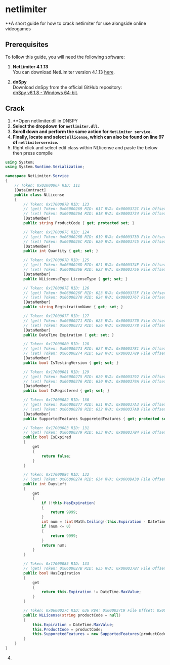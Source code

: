 # netlimiter
**A short guide for how to crack netlimiter for use alongside online videogames

## Prerequisites
To follow this guide, you will need the following software:

1. **NetLimiter 4.1.13**  
   You can download NetLimiter version 4.1.13 [here](https://www.netlimiter.com/download/nl4/NetLimiterSetup_4.1.13.exe).

2. **dnSpy**  
   Download dnSpy from the official GitHub repository:  
   [dnSpy v6.1.8 - Windows 64-bit](https://github.com/dnSpy/dnSpy/releases/download/v6.1.8/dnSpy-net-win64.zip).

## Crack
1. **Open netlimiter.dll in DNSPY
2. **Select the dropdown for `netlimiter.dll`.**
3. **Scroll down and perform the same action for `NetLimiter service`.**
4. **Finally, locate and select `nllicense`, which can also be found on line 97 of `netlimiterservice`.**
5. Right click and select edit class within NLlicense and paste the below then press compile
```cs
using System;
using System.Runtime.Serialization;

namespace NetLimiter.Service
{
    // Token: 0x0200006F RID: 111
    [DataContract]
    public class NLLicense
    {
        // Token: 0x1700007B RID: 123
        // (get) Token: 0x06000269 RID: 617 RVA: 0x0000372C File Offset: 0x0000192C
        // (set) Token: 0x0600026A RID: 618 RVA: 0x00003734 File Offset: 0x00001934
        [DataMember]
        public string ProductCode { get; protected set; }

        // Token: 0x1700007C RID: 124
        // (get) Token: 0x0600026B RID: 619 RVA: 0x0000373D File Offset: 0x0000193D
        // (set) Token: 0x0600026C RID: 620 RVA: 0x00003745 File Offset: 0x00001945
        [DataMember]
        public int Quantity { get; set; }

        // Token: 0x1700007D RID: 125
        // (get) Token: 0x0600026D RID: 621 RVA: 0x0000374E File Offset: 0x0000194E
        // (set) Token: 0x0600026E RID: 622 RVA: 0x00003756 File Offset: 0x00001956
        [DataMember]
        public NLLicenseType LicenseType { get; set; }

        // Token: 0x1700007E RID: 126
        // (get) Token: 0x0600026F RID: 623 RVA: 0x0000375F File Offset: 0x0000195F
        // (set) Token: 0x06000270 RID: 624 RVA: 0x00003767 File Offset: 0x00001967
        [DataMember]
        public string RegistrationName { get; set; }

        // Token: 0x1700007F RID: 127
        // (get) Token: 0x06000271 RID: 625 RVA: 0x00003770 File Offset: 0x00001970
        // (set) Token: 0x06000272 RID: 626 RVA: 0x00003778 File Offset: 0x00001978
        [DataMember]
        public DateTime Expiration { get; set; }

        // Token: 0x17000080 RID: 128
        // (get) Token: 0x06000273 RID: 627 RVA: 0x00003781 File Offset: 0x00001981
        // (set) Token: 0x06000274 RID: 628 RVA: 0x00003789 File Offset: 0x00001989
        [DataMember]
        public bool IsTestingVersion { get; set; }

        // Token: 0x17000081 RID: 129
        // (get) Token: 0x06000275 RID: 629 RVA: 0x00003792 File Offset: 0x00001992
        // (set) Token: 0x06000276 RID: 630 RVA: 0x0000379A File Offset: 0x0000199A
        [DataMember]
        public bool IsRegistered { get; set; }

        // Token: 0x17000082 RID: 130
        // (get) Token: 0x06000277 RID: 631 RVA: 0x000037A3 File Offset: 0x000019A3
        // (set) Token: 0x06000278 RID: 632 RVA: 0x000037AB File Offset: 0x000019AB
        [DataMember]
        public SupportedFeatures SupporetedFeatures { get; protected set; }

        // Token: 0x17000083 RID: 131
        // (get) Token: 0x06000279 RID: 633 RVA: 0x000037B4 File Offset: 0x000019B4
        public bool IsExpired
        {
            get
            {
                return false;
            }
        }

        // Token: 0x17000084 RID: 132
        // (get) Token: 0x0600027A RID: 634 RVA: 0x0000DA38 File Offset: 0x0000BC38
        public int DaysLeft
        {
            get
            {
                if (!this.HasExpiration)
                {
                    return 9999;
                }
                int num = (int)Math.Ceiling((this.Expiration - DateTime.UtcNow).TotalDays);
                if (num <= 0)
                {
                    return 9999;
                }
                return num;
            }
        }

        // Token: 0x17000085 RID: 133
        // (get) Token: 0x0600027B RID: 635 RVA: 0x000037B7 File Offset: 0x000019B7
        public bool HasExpiration
        {
            get
            {
                return this.Expiration != DateTime.MaxValue;
            }
        }

        // Token: 0x0600027C RID: 636 RVA: 0x000037C9 File Offset: 0x000019C9
        public NLLicense(string productCode = null)
        {
            this.Expiration = DateTime.MaxValue;
            this.ProductCode = productCode;
            this.SupporetedFeatures = new SupportedFeatures(productCode);
        }
    }
}
```
4.
